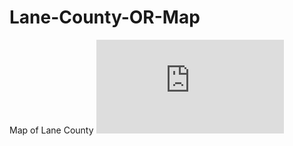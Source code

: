 # Lane-County-OR-Map
Map of Lane County
![alt text](https://github.com/thedailybrett/Lane-County-OR-Map/blob/main/LaneCountyMap.pdf)
